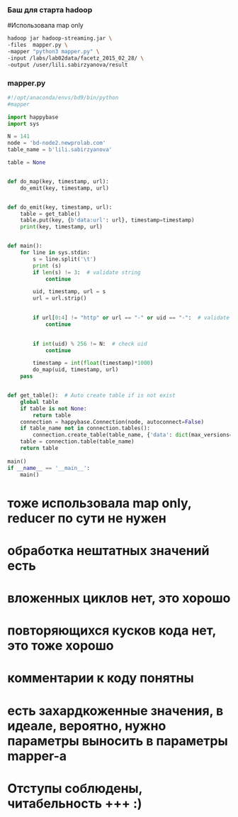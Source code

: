 ### Баш для старта hadoop

#Использовала map only


```bash
hadoop jar hadoop-streaming.jar \
-files  mapper.py \
-mapper "python3 mapper.py" \
-input /labs/lab02data/facetz_2015_02_28/ \
-output /user/lili.sabirzyanova/result
```

### mapper.py

```python
#!/opt/anaconda/envs/bd9/bin/python
#mapper

import happybase
import sys

N = 141
node = 'bd-node2.newprolab.com'
table_name = b'lili.sabirzyanova'

table = None


def do_map(key, timestamp, url):
    do_emit(key, timestamp, url)


def do_emit(key, timestamp, url):
    table = get_table()
    table.put(key, {b'data:url': url}, timestamp=timestamp)
    print(key, timestamp, url)


def main():
    for line in sys.stdin:
        s = line.split('\t')
        print (s)
        if len(s) != 3:  # validate string
            continue

        uid, timestamp, url = s
        url = url.strip()
        

        if url[0:4] != "http" or url == "-" or uid == "-":  # validate data
            continue

        
        if int(uid) % 256 != N:  # check uid
            continue

        timestamp = int(float(timestamp)*1000)
        do_map(uid, timestamp, url)
    pass


def get_table():  # Auto create table if is not exist
    global table
    if table is not None:
        return table
    connection = happybase.Connection(node, autoconnect=False)
    if table_name not in connection.tables():
        connection.create_table(table_name, {'data': dict(max_versions=4096)})
    table = connection.table(table_name)
    return table
 
main()
if __name__ == '__main__':
    main()
```    
# тоже использовала map only, reducer по сути не нужен 
# обработка нештатных значений есть
# вложенных циклов нет, это хорошо
# повторяющихся кусков кода нет, это тоже хорошо
# комментарии к коду понятны 
# есть захардкоженные значения, в идеале, вероятно, нужно параметры выносить в параметры mapper-а
# Отступы соблюдены, читабельность +++ :)
